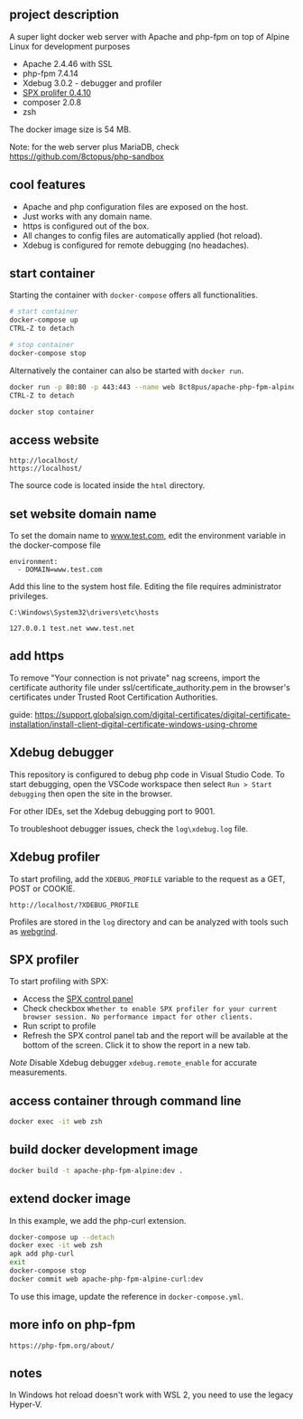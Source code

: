 ## project description

A super light docker web server with Apache and php-fpm on top of Alpine Linux for development purposes

- Apache 2.4.46 with SSL
- php-fpm 7.4.14
- Xdebug 3.0.2 - debugger and profiler
- [SPX prolifer 0.4.10](https://github.com/NoiseByNorthwest/php-spx)
- composer 2.0.8
- zsh

The docker image size is 54 MB.

Note: for the web server plus MariaDB, check https://github.com/8ctopus/php-sandbox

## cool features

- Apache and php configuration files are exposed on the host.
- Just works with any domain name.
- https is configured out of the box.
- All changes to config files are automatically applied (hot reload).
- Xdebug is configured for remote debugging (no headaches).

## start container

Starting the container with `docker-compose` offers all functionalities.

```bash
# start container
docker-compose up
CTRL-Z to detach

# stop container
docker-compose stop
```

Alternatively the container can also be started with `docker run`.

```bash
docker run -p 80:80 -p 443:443 --name web 8ct8pus/apache-php-fpm-alpine:latest
CTRL-Z to detach

docker stop container
```

## access website

    http://localhost/
    https://localhost/

The source code is located inside the `html` directory.

## set website domain name

To set the domain name to www.test.com, edit the environment variable in the docker-compose file

    environment:
      - DOMAIN=www.test.com

Add this line to the system host file. Editing the file requires administrator privileges.

    C:\Windows\System32\drivers\etc\hosts

    127.0.0.1 test.net www.test.net

## add https

To remove "Your connection is not private" nag screens, import the certificate authority file under ssl/certificate_authority.pem in the browser's certificates under Trusted Root Certification Authorities.

guide: https://support.globalsign.com/digital-certificates/digital-certificate-installation/install-client-digital-certificate-windows-using-chrome

## Xdebug debugger

This repository is configured to debug php code in Visual Studio Code.
To start debugging, open the VSCode workspace then select `Run > Start debugging` then open the site in the browser.

For other IDEs, set the Xdebug debugging port to 9001.

To troubleshoot debugger issues, check the `log\xdebug.log` file.

## Xdebug profiler

To start profiling, add the `XDEBUG_PROFILE` variable to the request as a GET, POST or COOKIE.

    http://localhost/?XDEBUG_PROFILE

Profiles are stored in the `log` directory and can be analyzed with tools such as [webgrind](https://github.com/jokkedk/webgrind).

## SPX profiler

To start profiling with SPX:

- Access the [SPX control panel](http://localhost/?SPX_KEY=dev&SPX_UI_URI=/)
- Check checkbox `Whether to enable SPX profiler for your current browser session. No performance impact for other clients.`
- Run script to profile
- Refresh the SPX control panel tab and the report will be available at the bottom of the screen. Click it to show the report in a new tab.

_Note_ Disable Xdebug debugger `xdebug.remote_enable` for accurate measurements.

## access container through command line

```bash
docker exec -it web zsh
```

## build docker development image

```bash
docker build -t apache-php-fpm-alpine:dev .
```

## extend docker image

In this example, we add the php-curl extension.

```bash
docker-compose up --detach
docker exec -it web zsh
apk add php-curl
exit
docker-compose stop
docker commit web apache-php-fpm-alpine-curl:dev
```

To use this image, update the reference in `docker-compose.yml`.

## more info on php-fpm

    https://php-fpm.org/about/

## notes

In Windows hot reload doesn't work with WSL 2, you need to use the legacy Hyper-V.
